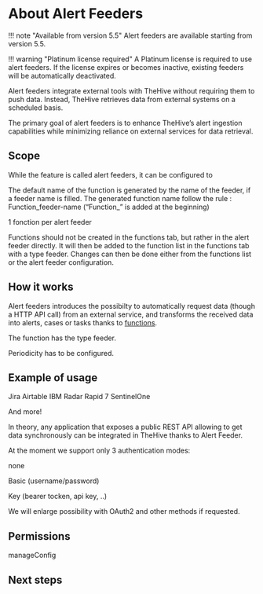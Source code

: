 # About Alert Feeders

!!! note "Available from version 5.5"
    Alert feeders are available starting from version 5.5.

!!! warning "Platinum license required"
    A Platinum license is required to use alert feeders. If the license expires or becomes inactive, existing feeders will be automatically deactivated.

Alert feeders integrate external tools with TheHive without requiring them to push data. Instead, TheHive retrieves data from external systems on a scheduled basis.

The primary goal of alert feeders is to enhance TheHive’s alert ingestion capabilities while minimizing reliance on external services for data retrieval.

## Scope

While the feature is called alert feeders, it can be configured to 



The default name of the function is generated by the name of the feeder, if a feeder name is filled.
The generated function name follow the rule : Function_feeder-name (“Function_” is added at the beginning)

1 fonction per alert feeder

Functions should not be created in the functions tab, but rather in the alert feeder directly. It will then be added to the function list in the functions tab with a type feeder. Changes can then be done either from the functions list or the alert feeder configuration.

## How it works

Alert feeders introduces the possibilty to automatically request data (though a HTTP API call) from an external service, and transforms the received data into alerts, cases or tasks thanks to [functions](../manage-functions/about-functions.md).

The function has the type feeder.

Periodicity has to be configured.

## Example of usage

Jira
Airtable
IBM Radar
Rapid 7
SentinelOne

And more!

In theory, any application that exposes a public REST API allowing to get data synchronously can be integrated in TheHive thanks to Alert Feeder. 

At the moment we support only 3 authentication modes:

none

Basic (username/password)

Key (bearer tocken, api key, ..)

We will enlarge possibility with OAuth2 and other methods if requested.

## Permissions

manageConfig

## Next steps